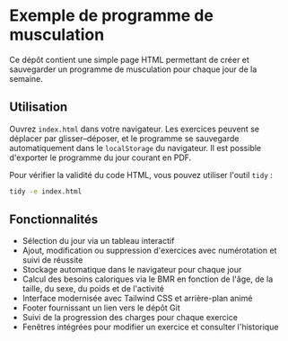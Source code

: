 # Exemple de programme de musculation

Ce dépôt contient une simple page HTML permettant de créer et sauvegarder un programme de musculation pour chaque jour de la semaine.

## Utilisation

Ouvrez `index.html` dans votre navigateur. Les exercices peuvent se déplacer par glisser–déposer, et le programme se sauvegarde automatiquement dans le `localStorage` du navigateur. Il est possible d'exporter le programme du jour courant en PDF.

Pour vérifier la validité du code HTML, vous pouvez utiliser l'outil `tidy` :

```bash
tidy -e index.html
```

## Fonctionnalités
- Sélection du jour via un tableau interactif
- Ajout, modification ou suppression d'exercices avec numérotation et suivi de réussite
- Stockage automatique dans le navigateur pour chaque jour
- Calcul des besoins caloriques via le BMR en fonction de l'âge, de la taille, du sexe, du poids et de l'activité
- Interface modernisée avec Tailwind CSS et arrière-plan animé
- Footer fournissant un lien vers le dépôt Git
- Suivi de la progression des charges pour chaque exercice
- Fenêtres intégrées pour modifier un exercice et consulter l'historique
